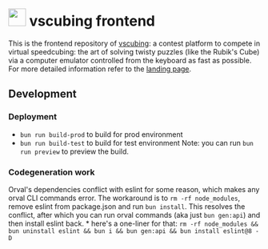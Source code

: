#  <img src="https://vscubing.com/favicon.svg" width="35px" /> vscubing frontend

This is the frontend repository of [vscubing](https://github.com/vscubing): a contest platform to compete in virtual speedcubing: the art of solving twisty puzzles (like the Rubik's Cube) via a computer emulator controlled from the keyboard as fast as possible. For more detailed information refer to the [landing page](https://vscubing.com/landing).

## Development

### Deployment 

- `bun run build-prod` to build for prod environment
- `bun run build-test` to build for test environment
Note: you can run `bun run preview` to preview the build.

### Codegeneration work
Orval's dependencies conflict with eslint for some reason, which makes any orval CLI commands error. The workaround is to `rm -rf node_modules`, remove eslint from package.json and run `bun install`. This resolves the conflict, after which you can run orval commands (aka just `bun gen:api`) and then install eslint back.
    * here's a one-liner for that: `rm -rf node_modules && bun uninstall eslint && bun i && bun gen:api && bun install eslint@8 -D`
